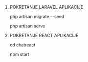 1. POKRETANJE LARAVEL APLIKACIJE

      php artisan migrate --seed 

      php artisan serve

2. POKRETANJE REACT APLIKACIJE

      cd chatreact

      npm start
